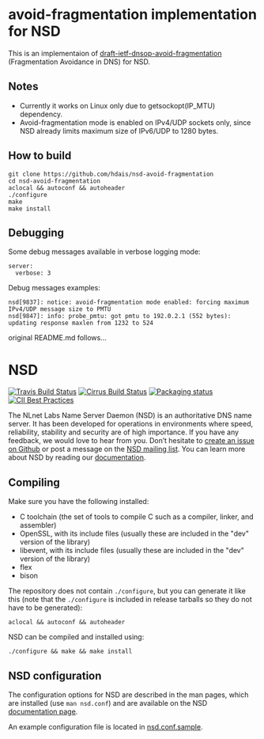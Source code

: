 # avoid-fragmentation implementation for NSD

This is an implementaion of [draft-ietf-dnsop-avoid-fragmentation](https://datatracker.ietf.org/doc/draft-ietf-dnsop-avoid-fragmentation/) (Fragmentation Avoidance in DNS) for NSD.

## Notes
 * Currently it works on Linux only due to getsockopt(IP_MTU) dependency.
 * Avoid-fragmentation mode is enabled on IPv4/UDP sockets only, since NSD already limits maximum size of IPv6/UDP to 1280 bytes.

## How to build
```
git clone https://github.com/hdais/nsd-avoid-fragmentation
cd nsd-avoid-fragmentation
aclocal && autoconf && autoheader
./configure
make
make install
```

## Debugging

Some debug messages available in verbose logging mode:
```
server:
  verbose: 3
```

Debug messages examples:
```
nsd[9837]: notice: avoid-fragmentation mode enabled: forcing maximum IPv4/UDP message size to PMTU
nsd[9847]: info: probe_pmtu: got pmtu to 192.0.2.1 (552 bytes): updating response maxlen from 1232 to 524
```

original README.md follows...

# NSD

[![Travis Build Status](https://travis-ci.org/NLnetLabs/nsd.svg?branch=master)](https://travis-ci.org/NLnetLabs/nsd)
[![Cirrus Build Status](https://api.cirrus-ci.com/github/NLnetLabs/nsd.svg)](https://cirrus-ci.com/github/NLnetLabs/nsd)
[![Packaging status](https://repology.org/badge/tiny-repos/nsd.svg)](https://repology.org/project/nsd/versions)
[![CII Best Practices](https://bestpractices.coreinfrastructure.org/projects/1462/badge)](https://bestpractices.coreinfrastructure.org/projects/1462)

The NLnet Labs Name Server Daemon (NSD) is an authoritative DNS name server.
It has been developed for operations in environments where speed,
reliability, stability and security are of high importance.  If you
have any feedback, we would love to hear from you. Don’t hesitate to
[create an issue on Github](https://github.com/NLnetLabs/nsd/issues/new)
or post a message on the
[NSD mailing list](https://lists.nlnetlabs.nl/mailman/listinfo/nsd-users).
You can learn more about NSD by reading our
[documentation](https://nsd.docs.nlnetlabs.nl/).

## Compiling

Make sure you have the following installed:
  * C toolchain (the set of tools to compile C such as a compiler, linker, and assembler)
  * OpenSSL, with its include files (usually these are included in the "dev" version of the library)
  * libevent, with its include files (usually these are included in the "dev" version of the library)
  * flex
  * bison

The repository does not contain `./configure`, but you can generate it like
this (note that the `./configure` is included in release tarballs so they do not have to be generated):

```
aclocal && autoconf && autoheader
```

NSD can be compiled and installed using:

```
./configure && make && make install
```

## NSD configuration

The configuration options for NSD are described in the man pages, which are
installed (use `man nsd.conf`) and are available on the NSD
[documentation page](https://nsd.docs.nlnetlabs.nl/).

An example configuration file is located in
[nsd.conf.sample](https://github.com/NLnetLabs/nsd/blob/master/nsd.conf.sample.in).
